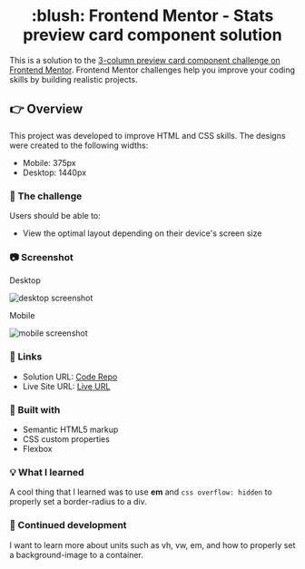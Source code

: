 <h1 align="center">:blush: Frontend Mentor - Stats preview card component solution</h1>

This is a solution to the [3-column preview card component challenge on Frontend Mentor](https://www.frontendmentor.io/challenges/3column-preview-card-component-pH92eAR2-). Frontend Mentor challenges help you improve your coding skills by building realistic projects. 

## :point_right: Overview

This project was developed to improve HTML and CSS skills. The designs were created to the following widths:

- Mobile: 375px
- Desktop: 1440px

### :runner: The challenge

Users should be able to:

- View the optimal layout depending on their device's screen size

### :camera: Screenshot

<p>Desktop</p>

![desktop screenshot](https://i.imgur.com/rCPtRgi.png)

<p>Mobile</p>

![mobile screenshot](https://i.imgur.com/howbbV7.png)

### :paperclip: Links

- Solution URL: [Code Repo](https://github.com/leticiafontoura/card-component-frontend-mentor)
- Live Site URL: [Live URL](https://leticiafontoura.github.io/card-component-frontend-mentor/)

### :hammer: Built with

- Semantic HTML5 markup
- CSS custom properties
- Flexbox

### :bulb: What I learned

A cool thing that I learned was to use **em** and ```css overflow: hidden``` to properly set a border-radius to a div.

### :bookmark: Continued development

I want to learn more about units such as vh, vw, em, and how to properly set a background-image to a container.